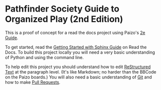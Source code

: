# Pathfinder Society Guide to Organized Play (2nd Edition)

This is a proof of concept for a read the docs project using Paizo's [2e Guide](http://www.organizedplayfoundation.org/paizo/guides/pfs2guide-en/). 

To get started, read the [Getting Started with Sphinx Guide](https://docs.readthedocs.io/page/intro/getting-started-with-sphinx.html) on Read the Docs. To build this project locally you will need a very basic understanding of Python and using the command line. 

To help edit this project you should understand how to edit [ReStructured Text](https://sphinx-rtd-theme.readthedocs.io/en/stable/demo/demo.html#paragraph-level-markup) at the paragraph level. (It's like Markdown; no harder than the BBCode on the Paizo boards.) You will also need a basic understanding of [Git](https://docs.github.com/en/free-pro-team@latest/github/getting-started-with-github) and how to make [Pull Requests](https://docs.github.com/en/free-pro-team@latest/github/collaborating-with-issues-and-pull-requests/creating-a-pull-request).
